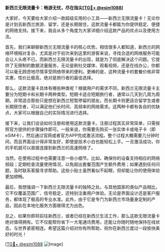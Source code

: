 **新西兰无限流量卡：畅游无忧，尽在指尖[[TG💪+ @esim1088](https://t.me/s/esim1088)]**

大家好，今天要给大家介绍一款超级实用的小工具——新西兰无限流量卡！无论你是计划去新西兰旅游、留学，还是长期居住，这款流量卡都能为你提供稳定、便捷的网络支持。接下来，我会从多个角度为大家详细介绍这款产品的优点以及使用方法。

首先，我们来聊聊新西兰无限流量卡的核心优势。相信很多人都知道，新西兰的网络环境相对复杂，尤其是对于初次来到这里的游客来说，寻找合适的网络服务可能会让人头疼不已。而新西兰无限流量卡的出现，就是为了彻底解决这个问题。它提供了无限制的数据流量服务，无论是刷社交媒体、观看视频，还是在线办公，你都可以毫无顾虑地尽情享受网络带来的便利。更棒的是，这种流量卡的套餐价格非常实惠，性价比极高，绝对是旅行者的最佳选择。

那么，这款流量卡具体有哪些种类呢？根据用户的需求不同，新西兰无限流量卡主要分为短期卡和长期卡两种类型。短期卡适合短期旅行者，通常以几天到几周为周期，非常适合那些只是想在新西兰短暂停留的朋友。而长期卡则更适合留学生或者长期居住者，可以满足他们长时间、高频率的网络需求。这两种卡都有各自的优缺点，大家可以根据自己的实际情况进行选择。

接下来，让我们谈谈如何注册和使用这款流量卡。注册过程其实非常简单，只需按照官方提供的步骤操作即可。一般来说，你需要先购买一张实体卡或电子卡（即eSIM卡），然后通过官网或者官方APP完成激活流程。整个过程大概需要几分钟时间，而且界面设计得非常友好，即使是技术小白也能轻松上手。一旦激活成功，你的手机就可以直接连接到新西兰的高速网络了。

当然，在使用过程中也需要注意一些小细节。比如，确保你的设备支持相应的网络频段；定期检查流量使用情况，以免超出套餐范围产生额外费用；如果遇到任何问题，及时联系客服寻求帮助。这些小贴士虽然看似不起眼，但却能让你的使用体验更加顺畅。

最后，我想强调一下新西兰无限流量卡的独特之处。与其他国家的类似产品相比，它不仅覆盖范围广、信号稳定，还特别注重用户体验。无论是界面设计还是客户服务，都体现了极高的专业水准。此外，由于它是专门为新西兰市场量身定制的产品，因此在本地化服务方面做得尤为出色。

总之，如果你即将前往新西兰，或者已经在新西兰生活工作，那么这款无限流量卡绝对值得拥有。它不仅能帮你省下一大笔通讯费用，还能让你随时随地保持在线状态，与世界紧密相连。希望这篇介绍对你有所帮助，祝你在新西兰度过一段愉快美好的时光！

[[TG💪+ @esim1088](https://t.me/s/esim1088) ![Image](https://i.postimg.cc/4NQfJmqS/Snipaste-2025-05-13-00-14-12.png)]